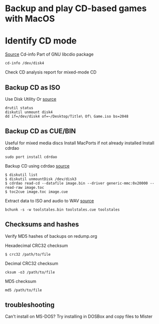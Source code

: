 # Backup and play CD-based games with MacOS

# Identify CD mode
[Source](https://www.bitsgalore.org/2015/11/13/preserving-optical-media-from-the-command-line)
Cd-info Part of GNU libcdio package
```
cd-info /dev/disk4
```
Check CD analysis report for mixed-mode CD

## Backup CD as ISO
Use Disk Utility
Or [source](https://emulationonmac.wordpress.com/2010/11/05/preserving-sony-playstation-1-games/)
```
drutil status
diskutil unmount disk4
dd if=/dev/disk4 of=~/Desktop/Title\ Of\ Game.iso bs=2048
```

## Backup CD as CUE/BIN
Useful for mixed media discs
Install MacPorts if not already installed
Install cdrdao
```
sudo port install cdrdao
```
Backup CD using cdrdao [source](https://emulationonmac.wordpress.com/2015/07/26/preserving-cd-and-dvd-based-console-games-pt-3-the-bin-cue-format/)
```
$ diskutil list
$ diskutil unmountDisk /dev/disk3
$ cdrdao read-cd --datafile image.bin --driver generic-mmc:0x20000 --read-raw image.toc
$ toc2cue image.toc image.cue
```

Extract data to ISO and audio to WAV [source](https://www.bitsgalore.org/2015/11/13/preserving-optical-media-from-the-command-line)
```
bchunk -s -w toolstales.bin toolstales.cue toolstales
```
## Checksums and hashes
Verify MD5 hashes of backups on redump.org

Hexadecimal CRC32 checksum
```
$ crc32 /path/to/file
```
Decimal CRC32 checksum
```
cksum -o3 /path/to/file
```
MD5 checksum
```
md5 /path/to/file
```

## troubleshooting
Can't install on MS-DOS? Try installing in DOSBox and copy files to Mister
